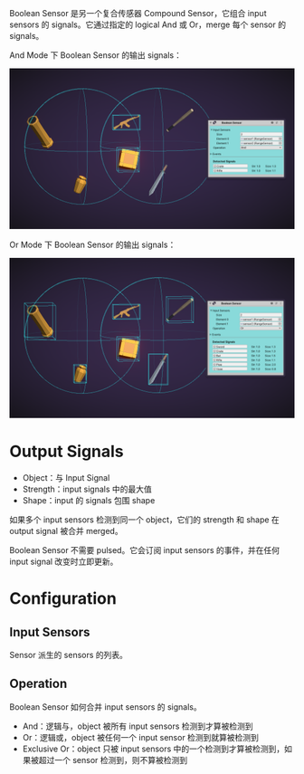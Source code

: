 Boolean Sensor 是另一个复合传感器 Compound Sensor，它组合 input sensors 的 signals。它通过指定的 logical And 或 Or，merge 每个 sensor 的 signals。

And Mode 下 Boolean Sensor 的输出 signals：

![BooleanSensorAnd](BooleanSensorAnd.png)

Or Mode 下 Boolean Sensor 的输出 signals：

![BooleanSensorOr](BooleanSensorOr.png)

# Output Signals

- Object：与 Input Signal
- Strength：input signals 中的最大值
- Shape：input 的 signals 包围 shape

如果多个 input sensors 检测到同一个 object，它们的 strength 和 shape 在 output signal 被合并 merged。

Boolean Sensor 不需要 pulsed。它会订阅 input sensors 的事件，并在任何 input signal 改变时立即更新。

# Configuration

## Input Sensors

Sensor 派生的 sensors 的列表。

## Operation

Boolean Sensor 如何合并 input sensors 的 signals。

- And：逻辑与，object 被所有 input sensors 检测到才算被检测到
- Or：逻辑或，object 被任何一个 input sensor 检测到就算被检测到
- Exclusive Or：object 只被 input sensors 中的一个检测到才算被检测到，如果被超过一个 sensor 检测到，则不算被检测到

